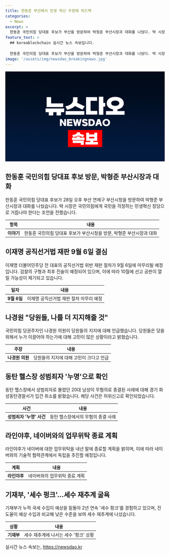 ```yaml
---
title: 한동훈 부산에서 민생 혁신 주장에 피드백
categories:
  - News
excerpt: >
  한동훈 국민의힘 당대표 후보가 부산을 방문하여 박형준 부산시장과 대화를 나눴다. 박 시장은 국민의힘에게 민생혁신 정당으로 거듭나야 한다는 조언을 전했고, 그와 함께 부산의 성장과 발전에 대한 관심을 당부했다. 또한, 이재명 더불어민주당 전 대표의 공직선거법 위반 재판이 9월 6일 결심될 예정이며, 나경원 국민의힘 당권주자의 지지도에 대한 언급과 동탄 헬스장 성범죄자 사건의 결론, 라인야후와 네이버의 업무위탁 종료, 그리고 정부의 국세 수입이 예상을 밑돌고 있음에 대한 보고가 나왔다. (단어 수: 136)
feature_text: >
  ## koreablockchain 실시간 뉴스 속보입니다.

  한동훈 국민의힘 당대표 후보가 부산을 방문하여 박형준 부산시장과 대화를 나눴다. 박 시장은 국민의힘에게 민생혁신 정당으로 거듭나야 한다는 조언을 전했고, 그와 함께 부산의 성장과 발전에 대한 관심을 당부했다. 또한, 이재명 더불어민주당 전 대표의 공직선거법 위반 재판이 9월 6일 결심될 예정이며, 나경원 국민의힘 당권주자의 지지도에 대한 언급과 동탄 헬스장 성범죄자 사건의 결론, 라인야후와 네이버의 업무위탁 종료, 그리고 정부의 국세 수입이 예상을 밑돌고 있음에 대한 보고가 나왔다. (단어 수: 136)
image: '/assets/img/newsdao_breakingnews.jpg'
---
```


<p><img src="/assets/img/newsdao_breakingnews.jpg" alt="koreablockchain 속보" /></p>

<h2 data-ke-size="size26">한동훈 국민의힘 당대표 후보 방문, 박형준 부산시장과 대화</h2>

<p data-ke-size="size16">한동훈 국민의힘 당대표 후보가 28일 오후 부산 연제구 부산시청을 방문하여 박형준 부산시장과 대화를 나눴습니다. 박 시장은 국민의힘에게 국민을 걱정하는 민생혁신 정당으로 거듭나야 한다는 조언을 전했습니다.</p>

<table>
    <thead>
        <tr>
            <th>항목</th>
            <th>내용</th>
        </tr>
    </thead>
    <tbody>
        <tr>
            <td style="text-align: center; height: 17px;"><b>이야기</b></td>
            <td style="text-align: center; height: 17px;">한동훈 국민의힘 당대표 후보가 부산시청을 방문, 박형준 부산시장과 대화</td>
        </tr>
    </tbody>
</table> 

<h2 data-ke-size="size26">이재명 공직선거법 재판 9월 6일 결심</h2>

<p data-ke-size="size16">이재명 더불어민주당 전 대표의 공직선거법 위반 재판 절차가 9월 6일에 마무리될 예정입니다. 검찰의 구형과 최후 진술이 예정되어 있으며, 이에 따라 10월에 선고 공판이 열릴 가능성이 제기되고 있습니다.</p>

<table>
    <thead>
        <tr>
            <th>일자</th>
            <th>내용</th>
        </tr>
    </thead>
    <tbody>
        <tr>
            <td style="text-align: center; height: 17px;"><b>9월 6일</b></td>
            <td style="text-align: center; height: 17px;">이재명 공직선거법 재판 절차 마무리 예정</td>
        </tr>
    </tbody>
</table>

<h2 data-ke-size="size26">나경원 "당원들, 나를 더 지지해줄 것"</h2>

<p data-ke-size="size16">국민의힘 당권주자인 나경원 의원이 당원들의 지지에 대해 언급했습니다. 당원들은 당을 위해서 누가 이끌어야 하는가에 대해 고민이 많은 상황이라고 밝혔습니다.</p>

<table>
    <thead>
        <tr>
            <th>주장</th>
            <th>내용</th>
        </tr>
    </thead>
    <tbody>
        <tr>
            <td style="text-align: center; height: 17px;"><b>나경원 의원</b></td>
            <td style="text-align: center; height: 17px;">당원들의 지지에 대해 고민이 크다고 언급</td>
        </tr>
    </tbody>
</table>

<h2 data-ke-size="size26">동탄 헬스장 성범죄자 '누명'으로 확인</h2>

<p data-ke-size="size16">동탄 헬스장에서 성범죄자로 몰렸던 20대 남성이 무혐의로 종결된 사례에 대해 경기 화성동탄경찰서가 입건 취소를 밝혔습니다. 해당 사건은 허위신고로 확인되었습니다.</p>

<table>
    <thead>
        <tr>
            <th>사건</th>
            <th>내용</th>
        </tr>
    </thead>
    <tbody>
        <tr>
            <td style="text-align: center; height: 17px;"><b>성범죄자 '누명' 사건</b></td>
            <td style="text-align: center; height: 17px;">동탄 헬스장에서의 무혐의 종결 사례</td>
        </tr>
    </tbody>
</table>

<h2 data-ke-size="size26">라인야후, 네이버와의 업무위탁 종료 계획</h2>

<p data-ke-size="size16">라인야후가 네이버에 대한 업무위탁을 내년 말에 종료할 계획을 밝히며, 이에 따라 네이버와의 기술적 협력관계에서 독립을 추진할 예정입니다.</p>

<table>
    <thead>
        <tr>
            <th>계획</th>
            <th>내용</th>
        </tr>
    </thead>
    <tbody>
        <tr>
            <td style="text-align: center; height: 17px;"><b>라인야후</b></td>
            <td style="text-align: center; height: 17px;">네이버와의 업무위탁 종료 계획</td>
        </tr>
    </tbody>
</table>

<h2 data-ke-size="size26">기재부, '세수 펑크'…세수 재추계 굴욕</h2>

<p data-ke-size="size16">기재부가 누적 국세 수입이 예상을 밑돌아 2년 연속 '세수 펑크'를 경험하고 있으며, 진도율이 예상 수입과 비교해 낮은 수준을 보여 세수 재추계에 나섰습니다.</p>

<table>
    <thead>
        <tr>
            <th>상황</th>
            <th>내용</th>
        </tr>
    </thead>
    <tbody>
        <tr>
            <td style="text-align: center; height: 17px;"><b>기재부</b></td>
            <td style="text-align: center; height: 17px;">세수 재추계에 나서는 세수 '펑크' 상황</td>
        </tr>
    </tbody>
</table>
실시간 뉴스 속보는, <a href="https://newsdao.kr" rel="dofollow">https://newsdao.kr</a>


